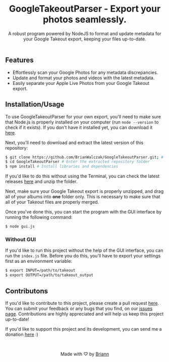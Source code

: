 <h1 align="center">GoogleTakeoutParser - Export your photos seamlessly.</h1>

<p align="center">A robust program powered by NodeJS to format and update metadata for your Google Takeout export, keeping your files up-to-date.<br><br></p>

## Features
- Effortlessly scan your Google Photos for any metadata discrepancies.
- Update and format your photos and videos with the latest metadata.
- Easily separate your Apple Live Photos from your Google Takeout export.

## Installation/Usage
To use GoogleTakeoutParser for your own export, you'll need to make sure that Node.js is properly installed on your computer (run `node --version` to check if it exists). If you don't have it installed yet, you can download it [here](https://nodejs.org/en/download).

Next, you'll need to download and extract the latest version of this repository:

```bash
$ git clone https://github.com/BrianWalczak/GoogleTakeoutParser.git; # Clone the repository from GitHub
$ cd GoogleTakeoutParser # Enter the extracted repository folder
$ npm install # Install libraries and dependencies
```

If you'd like to do this without using the Terminal, you can check the latest releases [here](https://github.com/BrianWalczak/GoogleTakeoutParser/releases/) and unzip the folder.

Next, make sure your Google Takeout export is properly unzipped, and drag all of your albums into **one** folder only. This is necessary to make sure that all of your Takeout files are properly merged.

Once you've done this, you can start the program with the GUI interface by running the following command:
```bash
$ node gui.js
```

### Without GUI
If you'd like to run this project without the help of the GUI interface, you can run the `index.js` file. Before you do this, you'll have to export your settings first as an environment variable:
```bash
$ export INPUT=/path/to/takeout
$ export OUTPUT=/path/to/takeout_output
```

## Contributons
If you'd like to contribute to this project, please create a pull request [here](https://github.com/BrianWalczak/GoogleTakeoutParser/pulls). You can submit your feedback or any bugs that you find, on our <a href='https://github.com/BrianWalczak/GoogleTakeoutParser/issues'>issues page</a>. Contributions are highly appreciated and will help us keep this project up-to-date!

If you'd like to support this project and its development, you can send me a donation <a href='https://ko-fi.com/brianwalczak'>here</a> :)

<br>
  <p align="center">Made with ♡ by <a href="https://www.brianwalczak.com">Briann</a></p>
